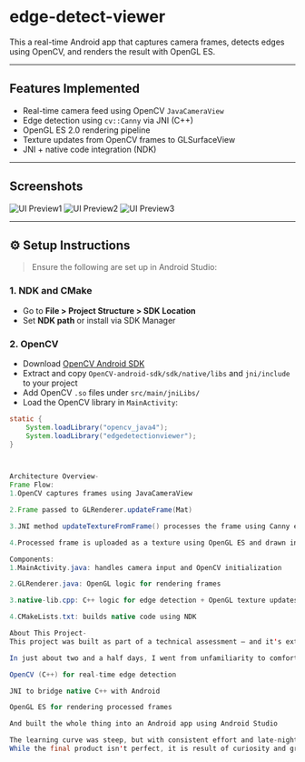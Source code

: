 # edge-detect-viewer

This a real-time Android app that captures camera frames, detects edges using OpenCV, and renders the result with OpenGL ES.

---

##  Features Implemented

- Real-time camera feed using OpenCV `JavaCameraView`
- Edge detection using `cv::Canny` via JNI (C++)
- OpenGL ES 2.0 rendering pipeline
- Texture updates from OpenCV frames to GLSurfaceView
- JNI + native code integration (NDK)

---

##  Screenshots
![UI Preview1](AppScreenshots/UiPreview1.jpg)
![UI Preview2](AppScreenshots/UiPreview2.jpg)
![UI Preview3](AppScreenshots/UiPreview3.jpg)

---

## ⚙ Setup Instructions

> Ensure the following are set up in Android Studio:

### 1. NDK and CMake
- Go to **File > Project Structure > SDK Location**
- Set **NDK path** or install via SDK Manager

### 2. OpenCV
- Download [OpenCV Android SDK](https://opencv.org/releases/)
- Extract and copy `OpenCV-android-sdk/sdk/native/libs` and `jni/include` to your project
- Add OpenCV `.so` files under `src/main/jniLibs/`
- Load the OpenCV library in `MainActivity`:

```java
static {
    System.loadLibrary("opencv_java4");
    System.loadLibrary("edgedetectionviewer");
}



Architecture Overview-
Frame Flow:
1.OpenCV captures frames using JavaCameraView

2.Frame passed to GLRenderer.updateFrame(Mat)

3.JNI method updateTextureFromFrame() processes the frame using Canny edge detection in native C++

4.Processed frame is uploaded as a texture using OpenGL ES and drawn in GLSurfaceView

Components:
1.MainActivity.java: handles camera input and OpenCV initialization

2.GLRenderer.java: OpenGL logic for rendering frames

3.native-lib.cpp: C++ logic for edge detection + OpenGL texture updates

4.CMakeLists.txt: builds native code using NDK

About This Project-
This project was built as part of a technical assessment — and it's extra special because when I started, I had little to no prior experience with the core technologies involved.

In just about two and a half days, I went from unfamiliarity to comfortably working with:

OpenCV (C++) for real-time edge detection

JNI to bridge native C++ with Android

OpenGL ES for rendering processed frames

And built the whole thing into an Android app using Android Studio

The learning curve was steep, but with consistent effort and late-night debugging sessions, I not only understood the concepts but also got them working together in one functional project.
While the final product isn't perfect, it is result of curiosity and growth and i will continue to make upadtes until it is in a viable working condition.


